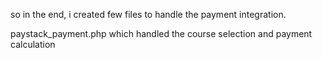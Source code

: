 so in the end, i created few files to handle the payment integration.

paystack_payment.php which handled the course selection and payment calculation
 